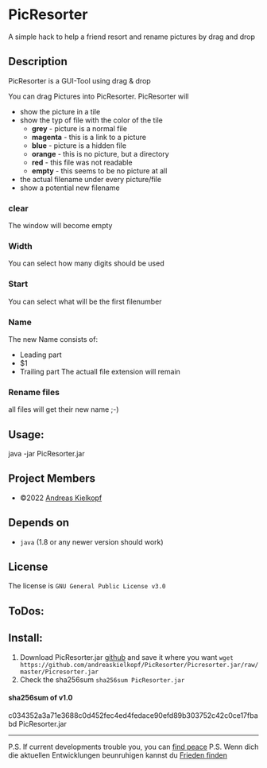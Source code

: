 PicResorter
===========
A simple hack to help a friend resort and rename pictures by drag and drop

Description
-----------

PicResorter is a GUI-Tool using drag & drop

You can drag Pictures into PicResorter. PicResorter will 
 * show the picture in a tile
 * show the typ of file with the color of the tile
   * **grey**       - picture is a normal file
   * **magenta**    - this is a link to a picture
   * **blue**       - picture is a hidden file
   * **orange**     - this is no picture, but a directory
   * **red**        - this file was not readable 
   * **empty**      - this seems to be no picture at all
 * the actual filename under every picture/file 
 * show a potential new filename

### clear
 The window will become empty
### Width
 You can select how many digits should be used 
### Start
 You can select what will be the first filenumber
### Name
 The new Name consists of:
 * Leading part
 * $1
 * Trailing part 
 The actuall file extension will remain
 
### Rename files
 all files will get their new name ;-)

Usage:
------
java -jar PicResorter.jar

Project Members
---------------

- ©2022 [Andreas Kielkopf](https://github.com/andreaskielkopf)


Depends on
---------- 

- `java` (1.8 or any newer version should work)

License
-------
The license is `GNU General Public License v3.0`


ToDos:
------


Install:
--------
1. Download PicResorter.jar [github](https://github.com/andreaskielkopf/PicResorter) and save it where you want `wget https://github.com/andreaskielkopf/PicResorter/Picresorter.jar/raw/master/Picresorter.jar`
2. Check the sha256sum `sha256sum PicResorter.jar`
 
#### sha256sum of v1.0
c034352a3a71e3688c0d452fec4ed4fedace90efd89b303752c42c0ce17fbabd  PicResorter.jar

----
P.S. If current developments trouble you, you can [find peace](https://www.jw.org/en/library/series/more-topics/russia-invades-ukraine-bible-meaning-hope/)
P.S. Wenn dich die aktuellen Entwicklungen beunruhigen kannst du [Frieden finden](https://www.jw.org/de/bibliothek/artikelserien/weitere-themen/russland-marschiert-in-ukraine-ein-biblische-bedeutung-hoffnung/)
 